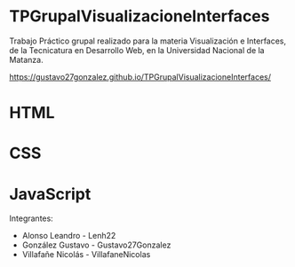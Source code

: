 # TPGrupalVisualizacioneInterfaces
Trabajo Práctico grupal realizado para la materia Visualización e Interfaces, de la Tecnicatura en Desarrollo Web, en la Universidad Nacional de la Matanza. 

https://gustavo27gonzalez.github.io/TPGrupalVisualizacioneInterfaces/ 
# HTML
# CSS
# JavaScript
Integrantes:
- Alonso Leandro - Lenh22
- González Gustavo - Gustavo27Gonzalez
- Villafañe Nicolás - VillafaneNicolas
